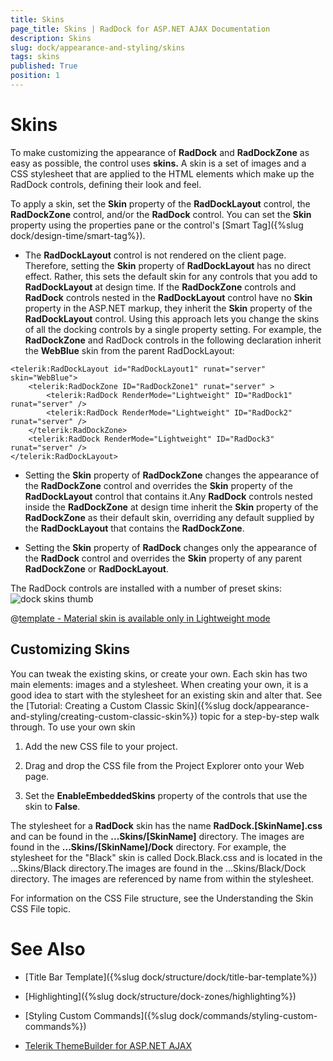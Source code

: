 ```yaml
---
title: Skins
page_title: Skins | RadDock for ASP.NET AJAX Documentation
description: Skins
slug: dock/appearance-and-styling/skins
tags: skins
published: True
position: 1
---
```


# Skins



To make customizing the appearance of **RadDock** and **RadDockZone** as easy as possible, the control uses **skins.** A skin is a set of images and a CSS stylesheet that are applied to the HTML elements which make up the RadDock controls, defining their look and feel.

To apply a skin, set the **Skin** property of the **RadDockLayout** control, the **RadDockZone** control, and/or the **RadDock** control. You can set the **Skin** property using the properties pane or the control's [Smart Tag]({%slug dock/design-time/smart-tag%}).

* The **RadDockLayout** control is not rendered on the client page. Therefore, setting the **Skin** property of **RadDockLayout** has no direct effect. Rather, this sets the default skin for any controls that you add to **RadDockLayout** at design time. If the **RadDockZone** controls and **RadDock** controls nested in the **RadDockLayout** control have no **Skin** property in the ASP.NET markup, they inherit the **Skin** property of the **RadDockLayout** control. Using this approach lets you change the skins of all the docking controls by a single property setting. For example, the **RadDockZone** and RadDock controls in the following declaration inherit the **WebBlue** skin from the parent RadDockLayout:

````ASP.NET
<telerik:RadDockLayout id="RadDockLayout1" runat="server" skin="WebBlue">  
    <telerik:RadDockZone ID="RadDockZone1" runat="server" >     
        <telerik:RadDock RenderMode="Lightweight" ID="RadDock1" runat="server" />     
        <telerik:RadDock RenderMode="Lightweight" ID="RadDock2" runat="server" />  
    </telerik:RadDockZone>  
    <telerik:RadDock RenderMode="Lightweight" ID="RadDock3" runat="server" />
</telerik:RadDockLayout>
````



* Setting the **Skin** property of **RadDockZone** changes the appearance of the **RadDockZone** control and overrides the **Skin** property of the **RadDockLayout** control that contains it.Any **RadDock** controls nested inside the **RadDockZone** at design time inherit the **Skin** property of the **RadDockZone** as their default skin, overriding any default supplied by the **RadDockLayout** that contains the **RadDockZone**.

* Setting the **Skin** property of **RadDock** changes only the appearance of the **RadDock** control and overrides the **Skin** property of any parent **RadDockZone** or **RadDockLayout**.

The RadDock controls are installed with a number of preset skins:![dock skins thumb](images/dock-skins.png) 


 @[template - Material skin is available only in Lightweight mode](/_templates/common/skins-notes.md#material-only-in-lightweight) 




## Customizing Skins

You can tweak the existing skins, or create your own. Each skin has two main elements: images and a stylesheet. When creating your own, it is a good idea to start with the stylesheet for an existing skin and alter that. See the [Tutorial: Creating a Custom Classic Skin]({%slug dock/appearance-and-styling/creating-custom-classic-skin%}) topic for a step-by-step walk through. To use your own skin

1. Add the new CSS file to your project.

1. Drag and drop the CSS file from the Project Explorer onto your Web page.

1. Set the **EnableEmbeddedSkins** property of the controls that use the skin to **False**.

The stylesheet for a **RadDock** skin has the name **RadDock.[SkinName].css** and can be found in the **...Skins/[SkinName]** directory. The images are found in the **...Skins/[SkinName]/Dock** directory. For example, the stylesheet for the "Black" skin is called Dock.Black.css and is located in the ...Skins/Black directory.The images are found in the ...Skins/Black/Dock directory. The images are referenced by name from within the stylesheet.

For information on the CSS File structure, see the Understanding the Skin CSS File topic.

# See Also

 * [Title Bar Template]({%slug dock/structure/dock/title-bar-template%})

 * [Highlighting]({%slug dock/structure/dock-zones/highlighting%})

 * [Styling Custom Commands]({%slug dock/commands/styling-custom-commands%})

 * [Telerik ThemeBuilder for ASP.NET AJAX](https://themebuilder.telerik.com/)

